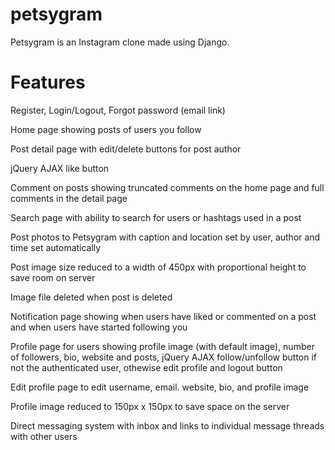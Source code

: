 # petsygram

Petsygram is an Instagram clone made using Django.


# Features

Register, Login/Logout, Forgot password (email link)

Home page showing posts of users you follow

Post detail page with edit/delete buttons for post author

jQuery AJAX like button

Comment on posts showing truncated comments on the home page and full comments in the detail page

Search page with ability to search for users or hashtags used in a post

Post photos to Petsygram with caption and location set by user, author and time set automatically

Post image size reduced to a width of 450px with proportional height to save room on server

Image file deleted when post is deleted 

Notification page showing when users have liked or commented on a post and when     users have started following you

Profile page for users showing profile image (with default image), number of followers, bio, website and posts, jQuery AJAX follow/unfollow button if not the authenticated user, othewise edit profile and logout button

Edit profile page to edit username, email. website, bio, and profile image

Profile image reduced to 150px x 150px to save space on the server

Direct messaging system with inbox and links to individual message threads with other users
